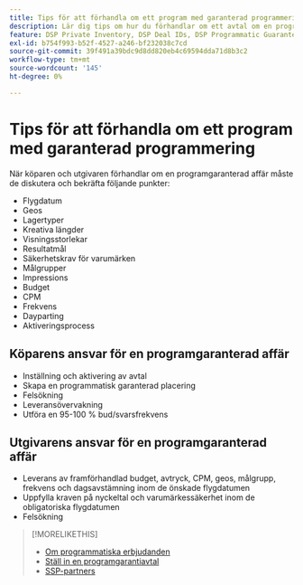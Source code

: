 ```yaml
---
title: Tips för att förhandla om ett program med garanterad programmering
description: Lär dig tips om hur du förhandlar om ett avtal om en programmatisk garanti (PG) och listor över köparens och utgivarens ansvar.
feature: DSP Private Inventory, DSP Deal IDs, DSP Programmatic Guaranteed Deals
exl-id: b754f993-b52f-4527-a246-bf232038c7cd
source-git-commit: 39f491a39bdc9d8dd820eb4c69594dda71d8b3c2
workflow-type: tm+mt
source-wordcount: '145'
ht-degree: 0%

---
```


# Tips för att förhandla om ett program med garanterad programmering

När köparen och utgivaren förhandlar om en programgaranterad affär måste de diskutera och bekräfta följande punkter:

* Flygdatum
* Geos
* Lagertyper
* Kreativa längder
* Visningsstorlekar
* Resultatmål
* Säkerhetskrav för varumärken
* Målgrupper
* Impressions
* Budget
* CPM
* Frekvens
* Dayparting
* Aktiveringsprocess

## Köparens ansvar för en programgaranterad affär

* Inställning och aktivering av avtal
* Skapa en programmatisk garanterad placering
* Felsökning
* Leveransövervakning
* Utföra en 95-100 % bud/svarsfrekvens

## Utgivarens ansvar för en programgaranterad affär

* Leverans av framförhandlad budget, avtryck, CPM, geos, målgrupp, frekvens och dagsavstämning inom de önskade flygdatumen
* Uppfylla kraven på nyckeltal och varumärkessäkerhet inom de obligatoriska flygdatumen
* Felsökning

>[!MORELIKETHIS]
>
>* [Om programmatiska erbjudanden](programmatic-guaranteed-about.md)
>* [Ställ in en programgarantiavtal](programmatic-guaranteed-set-up.md)
>* [SSP-partners](ssp-partners.md)

